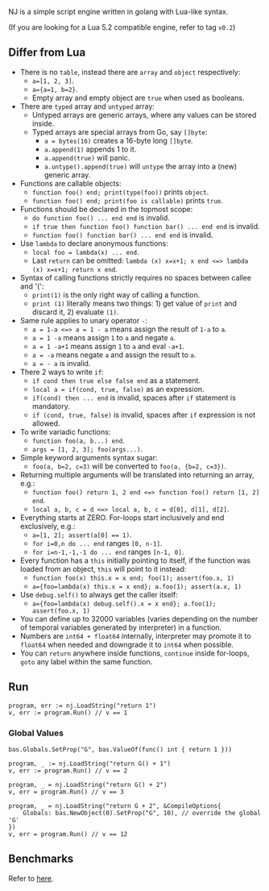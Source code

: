 NJ is a simple script engine written in golang with Lua-like syntax.

(If you are looking for a Lua 5.2 compatible engine, refer to tag `v0.2`)

## Differ from Lua

- There is no `table`, instead there are `array` and `object` respectively:
	- `a=[1, 2, 3]`.
	- `a={a=1, b=2}`.
	- Empty array and empty object are `true` when used as booleans.
- There are `typed` array and `untyped` array:
	- Untyped arrays are generic arrays, where any values can be stored inside.
	- Typed arrays are special arrays from Go, say `[]byte`:
		- `a = bytes(16)` creates a 16-byte long `[]byte`.
		- `a.append(1)` appends 1 to it.
		- `a.append(true)` will panic.
		- `a.untype().append(true)` will `untype` the array into a (new) generic array.
- Functions are callable objects:
	- `function foo() end; print(type(foo))` prints `object`.
	- `function foo() end; print(foo is callable)` prints `true`.
- Functions should be declared in the topmost scope:
	- `do function foo() ... end end` is invalid.
	- `if true then function foo() function bar() ... end end` is invalid.
	- `function foo() function bar() ... end end` is invalid.
- Use `lambda` to declare anonymous functions:
	- `local foo = lambda(x) ... end`.
	- Last `return` can be omitted: `lambda (x) x=x+1; x end <=> lambda (x) x=x+1; return x end`.
- Syntax of calling functions strictly requires no spaces between callee and '(':
	- `print(1)` is the only right way of calling a function.
	- `print (1)` literally means two things: 1) get value of `print` and discard it, 2) evaluate `(1)`.
- Same rule applies to unary operator `-`:
	- `a = 1-a <=> a = 1 - a` means assign the result of `1-a` to `a`.
	- `a = 1 -a` means assign `1` to `a` and negate `a`.
	- `a = 1 -a+1` means assign `1` to `a` and eval `-a+1`.
	- `a = -a` means negate `a` and assign the result to `a`.
	- `a = - a` is invalid.
- There 2 ways to write `if`:
	- `if cond then true else false end` as a statement.
	- `local a = if(cond, true, false)` as an expression.
	- `if(cond) then ... end` is invalid, spaces after `if` statement is mandatory.
	- `if (cond, true, false)` is invalid, spaces after `if` expression is not allowed.
- To write variadic functions:
	- `function foo(a, b...) end`.
	- `args = [1, 2, 3]; foo(args...)`.
- Simple keyword arguments syntax sugar:
	- `foo(a, b=2, c=3)` will be converted to `foo(a, {b=2, c=3})`.
- Returning multiple arguments will be translated into returning an array, e.g.:
	- `function foo() return 1, 2 end <=> function foo() return [1, 2] end`.
	- `local a, b, c = d <=> local a, b, c = d[0], d[1], d[2]`.
- Everything starts at ZERO. For-loops start inclusively and end exclusively, e.g.:
	- `a=[1, 2]; assert(a[0] == 1)`.
	- `for i=0,n do ... end` ranges `[0, n-1]`.
	- `for i=n-1,-1,-1 do ... end` ranges `[n-1, 0]`.
- Every function has a `this` initially pointing to itself, if the function was loaded from an object, `this` will point to it instead:
	- `function foo(x) this.x = x end; foo(1); assert(foo.x, 1)`
	- `a={foo=lambda(x) this.x = x end}; a.foo(1); assert(a.x, 1)`
- Use `debug.self()` to always get the caller itself:
	- `a={foo=lambda(x) debug.self().x = x end}; a.foo(1); assert(foo.x, 1)`
- You can define up to 32000 variables (varies depending on the number of temporal variables generated by interpreter) in a function.
- Numbers are `int64 + float64` internally, interpreter may promote it to `float64` when needed and downgrade it to `int64` when possible.
- You can `return` anywhere inside functions, `continue` inside for-loops, `goto` any label within the same function.

## Run

```golang
program, err := nj.LoadString("return 1")
v, err := program.Run() // v == 1
```

### Global Values

```golang
bas.Globals.SetProp("G", bas.ValueOf(func() int { return 1 }))

program, _ := nj.LoadString("return G() + 1")
v, err := program.Run() // v == 2

program, _ = nj.LoadString("return G() + 2")
v, err = program.Run() // v == 3

program, _ = nj.LoadString("return G + 2", &CompileOptions{
	Globals: bas.NewObject(0).SetProp("G", 10), // override the global 'G'
})
v, err = program.Run() // v == 12
```

## Benchmarks

Refer to [here](https://github.com/coyove/potatolang/blob/master/tests/bench/perf.md).

